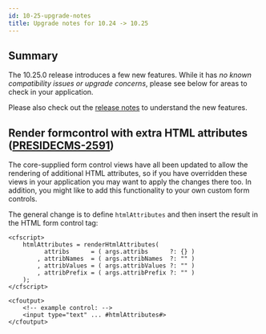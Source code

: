 ```yaml
---
id: 10-25-upgrade-notes
title: Upgrade notes for 10.24 -> 10.25
---
```


## Summary

The 10.25.0 release introduces a few new features. While it has *no known compatibility issues or upgrade concerns*, please see below for areas to check in your application.

Please also check out the [release notes](https://www.preside.org/release-notes/release-notes-for-10-25-0.html) to understand the new features.


## Render formcontrol with extra HTML attributes ([PRESIDECMS-2591](https://presidecms.atlassian.net/browse/PRESIDECMS-2591))

The core-supplied form control views have all been updated to allow the rendering of additional HTML attributes, so if you have overridden these views in your application you may want to apply the changes there too. In addition, you might like to add this functionality to your own custom form controls.

The general change is to define `htmlAttributes` and then insert the result in the HTML form control tag:

```lucee
<cfscript>
	htmlAttributes = renderHtmlAttributes(
		  attribs      = ( args.attribs      ?: {} )
		, attribNames  = ( args.attribNames  ?: "" )
		, attribValues = ( args.attribValues ?: "" )
		, attribPrefix = ( args.attribPrefix ?: "" )
	);
</cfscript>

<cfoutput>
	<!-- example control: -->
	<input type="text" ... #htmlAttributes#>
</cfoutput>
```